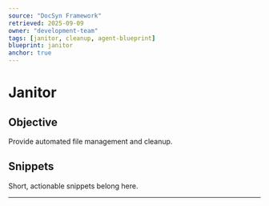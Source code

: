 ```yaml
---
source: "DocSyn Framework"
retrieved: 2025-09-09
owner: "development-team"
tags: [janitor, cleanup, agent-blueprint]
blueprint: janitor
anchor: true
---
```


# Janitor

## Objective
Provide automated file management and cleanup.

## Snippets
Short, actionable snippets belong here.

---

<!-- Content will be populated from document processing -->
